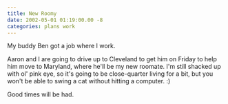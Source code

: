 ```yaml
---
title: New Roomy
date: 2002-05-01 01:19:00.00 -8
categories: plans work
---
```

My buddy Ben got a job where I work.

Aaron and I are going to drive up to Cleveland to get him on Friday to help him move to Maryland, where he'll be my new roomate. I'm still shacked up with ol' pink eye, so it's going to be close-quarter living for a bit, but you won't be able to swing a cat without hitting a computer. :)

Good times will be had.
